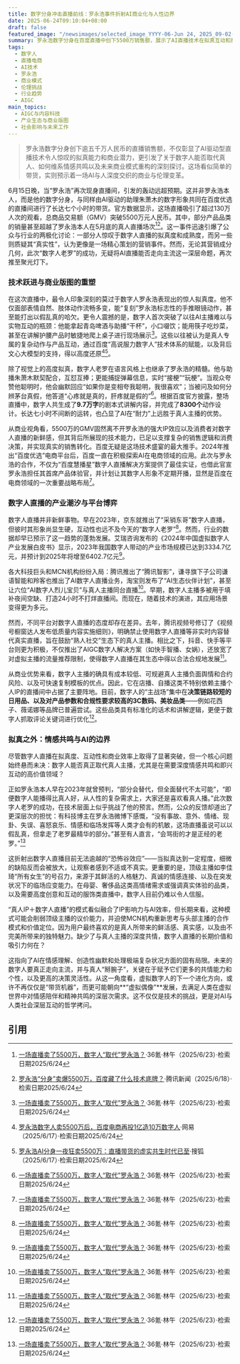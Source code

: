 ```yaml
---
title: 数字分身冲击直播前线：罗永浩事件折射AI商业化与人性边界
date: 2025-06-24T09:10:04+08:00
draft: false
featured_image: "/newsimages/selected_image_YYYY-06-Jun 24, 2025_09-02-03-985.jpg"
summary: 罗永浩数字分身在百度直播中创下5500万销售额，展示了AI直播技术在拟真互动和商业效率上的巨大潜力，并引发了业界对数字人商业应用边界的乐观展望。然而，尽管技术飞速进步，数字人与真人主播在情感共鸣、即兴应变和建立深度连接方面仍存在显著差距，这促使行业深思AI直播的伦理挑战以及未来发展的方向。
tags: 
  - 数字人
  - 直播电商
  - AI技术
  - 罗永浩
  - 商业模式
  - 伦理挑战
  - 行业趋势
  - AIGC
main_topics: 
  - AIGC与内容科技
  - 产业生态与商业版图
  - 社会影响与未来工作
---
```


> 罗永浩数字分身创下逾五千万人民币的直播销售额，不仅彰显了AI驱动型直播技术令人惊叹的拟真能力和商业潜力，更引发了关于数字人能否取代真人、如何维系情感共鸣以及未来商业模式重构的深刻探讨。这场看似简单的带货，实则预示着一场AI与人深度交织的商业与伦理变革。

6月15日晚，当“罗永浩”再次现身直播间，引发的轰动远超预期。这并非罗永浩本人，而是他的数字分身，与同样由AI驱动的助理朱萧木的数字形象共同在百度优选的直播间进行了长达七个小时的带货。官方数据显示，这场直播吸引了超过130万人次的观看，总商品交易额（GMV）突破5500万元人民币。其中，部分产品品类的销量甚至超越了罗永浩本人在5月底的真人直播场次[^1][^4]。这一事件迅速引爆了公众与行业的两极化讨论：一部分人惊叹于数字人直播的拟真度和成熟度，而另一些则质疑其“真实性”，认为更像是一场精心策划的营销事件。然而，无论其营销成分几何，此次“数字人老罗”的成功，无疑将AI直播能否走向主流这一深层命题，再次推至聚光灯下。

### 技术跃进与商业版图的重塑

在这次直播中，最令人印象深刻的莫过于数字人罗永浩表现出的惊人拟真度。他不仅面部表情自然、肢体动作流畅多变，能“复刻”罗永浩标志性的手推眼镜动作，甚至能打出以假乱真的哈欠。更令人震撼的是，数字人首次突破了以往AI主播难以与实物互动的瓶颈：他能拿起青岛啤酒与助播“干杯”，小口啜饮；能用筷子吃炒菜，甚至在讲解护腰产品时敏捷地爬上桌子进行现场展示[^1]。这些以往被认为是真人专属的复杂动作与产品互动，通过百度“高说服力数字人”技术体系的赋能，以及背后文心大模型的支持，得以高度还原[^3][^5]。

除了视觉上的高度拟真，数字人老罗在语言风格上也继承了罗永浩的精髓。他与助播朱萧木默契配合，互怼互捧；更能捕捉弹幕信息，实时“接梗”“玩梗”。当观众夸赞他聪明时，他会幽默回应“如果你是变相夸我聪明，我很喜欢”；当被问及如何分辨茅台真假，他答道“心疼就是真的，肝疼就是假的”[^1]。根据百度官方披露，整场直播中，数字人共生成了**9.7万字**的剧本式讲解内容，并完成了**8300个**动作设计。长达七小时不间断的运转，也凸显了AI在“耐力”上远胜于真人主播的优势。

从商业视角看，5500万的GMV固然离不开罗永浩的强大IP效应以及消费者对数字人直播的新鲜感，但其背后所展现的技术能力，已足以支撑复杂的销售逻辑和消费决策，并实现真实的销售转化。百度无疑是这场技术盛宴的最大推手。2024年推出“百度优选”电商平台后，百度一直在积极探索AI在电商领域的应用。此次与罗永浩的合作，不仅为“百度慧播星”数字人直播解决方案提供了最佳实证，也借此官宣罗永浩担任其首席产品体验官，并计划让其数字人形象不定期开播，显然是百度在电商领域的一次重要战略布局[^1]。

### 数字人直播的产业潮汐与平台博弈

数字人直播并非新鲜事物。早在2023年，京东就推出了“采销东哥”数字人直播，但彼时其形象尚显生硬，互动性也远不及今天的“数字人老罗”[^1]。然而，行业的数据却早已预示了这一趋势的蓬勃发展。艾瑞咨询发布的《2024年中国虚拟数字人产业发展白皮书》显示，2023年我国数字人带动的产业市场规模已达到3334.7亿元，并预计到2025年将增至6402.7亿元[^1]。

各大科技巨头和MCN机构纷纷入局：腾讯推出了“腾讯智影”，谦寻旗下子公司谦语智能和羚客也推出了AI数字人直播业务，淘宝则发布了“AI生态伙伴计划”，甚至让六位“AI数字人烈儿宝贝”与真人主播同台直播[^1]。早期，数字人主播多被用于填补夜间空缺、打造24小时不打烊直播间。而现在，随着技术的演进，其应用场景变得更为多元。

然而，不同平台对数字人直播的态度却存在差异。去年，腾讯视频号修订了《视频号橱窗达人发布低质量内容实施细则》，明确禁止使用数字人直播等非实时内容替代真实直播，旨在鼓励“熟人社交”生态下的真人主播。相比之下，抖音、快手等平台则更为积极，不仅推出了AIGC数字人解决方案（如快手智播、女娲），还放宽了对虚拟主播的流量推荐限制，使得数字人直播在其生态中得以合法合规地发展[^1]。

从商业优势来看，数字人主播的确具有成本较低、可规避真人主播负面舆情和合约风险、以及可快速复制模板的优点。因此，它在店播、自播这类不特别依赖主播个人IP的直播间中占据了主要阵地。目前，数字人的“主战场”集中在**决策链路较短的日用品、以及对产品参数和合规性要求较高的3C数码、美妆品类**——例如花西子、薇诺娜等品牌已普遍尝试。这些品类具有标准化的话术和讲解逻辑，更便于数字人抓取评论关键词进行优化[^1]。

### 拟真之外：情感共鸣与AI的边界

尽管数字人直播在拟真度、互动性和商业效率上取得了显著突破，但一个核心问题始终悬而未决：数字人能否真正取代真人主播，尤其是在需要深度情感共鸣和即兴互动的高价值领域？

正如罗永浩本人早在2023年就曾预判，“部分会替代，但全面替代不太可能”，“即便数字人能播得比真人好，从人性的复杂需求上，大家还是喜欢看真人播。”此次数字人老罗的成功，在技术层面上似乎挑战了他的预言。然而，公众的反馈却道出了更深层次的担忧：有科技博主在罗永浩微博下感慨，“没有事故、意外、情绪、现卦、失误、喜怒哀乐、情感和临场发挥等人类才会有的机敏，这场直播虽说可以以假乱真，但拿走了老罗最精华的部分。”甚至有人直言，“会骂街的才是正经的老罗。”[^1]

这折射出数字人直播目前无法逾越的“恐怖谷效应”——当拟真达到一定程度，细微的缺陷反而会被放大，让观察者感到不适或不真实。更重要的是，顶级主播如李佳琦“所有女生”的号召力，来源于其鲜活的人格魅力、真诚的情感连接、以及在突发状况下的临场应变能力。在母婴、奢侈品这类高情绪需求或强调真实体验的品类，以及需要高度创意和互动的服饰类直播中，数字人目前仍难以令人信服。

“真人IP＋数字人直播”的模式看似融合了IP影响力与AI效率，但长期来看，这种模式可能会削弱顶级主播的议价能力，并迫使MCN机构重新思考与头部主播的合作模式和价值定位。因为用户最终喜欢的是真人所带来的鲜活感、真实感，以及由不完美所带来的独特魅力。缺少了与真人主播的深度共情，数字人直播的长期价值和吸引力何在？

这指向了AI在情感理解、创造性幽默和处理极端复杂状况方面的固有局限。未来的数字人要真正走向主流，并与真人“掰腕子”，关键在于赋予它们更多的共情能力和个性，以及更高的决策灵活性。从这一角度看，虚拟数字人的下一个进化方向，或许不再仅仅是“带货机器”，而更可能朝向**“虚拟偶像”**发展，去满足人类在虚拟世界中对情感陪伴和精神共鸣的深层次需求。这不仅仅是技术的挑战，更是对AI与人类社会深层互动的哲学拷问。

## 引用
[^1]: [一场直播卖了5500万，数字人“取代”罗永浩？](http://www.36kr.com/p/3348921876535942)·36氪·林午（2025/6/23）·检索日期2025/6/24
[^2]: [罗永浩数字人卖爆5500万！AI直播将取代真人？](https://www.163.com/dy/article/K26VVR8R05561028.html)·网易（2025/6/15）·检索日期2025/6/24
[^3]: [罗永浩数字人卖5500万后，百度电商再投1亿造10万数字人](https://www.163.com/dy/article/K2BR23ET05528XQA.html)·网易（2025/6/17）·检索日期2025/6/24
[^4]: [罗永浩“分身”卖爆5500万，百度藏了什么技术底牌？](https://news.qq.com/rain/a/20250618A05IWJ00)·腾讯新闻（2025/6/18）·检索日期2025/6/24
[^5]: [罗永浩AI分身一夜狂卖5500万：直播带货的虚实共生时代已至](https://www.sohu.com/a/905051893_121119000)·搜狐（2025/6/17）·检索日期2025/6/24
